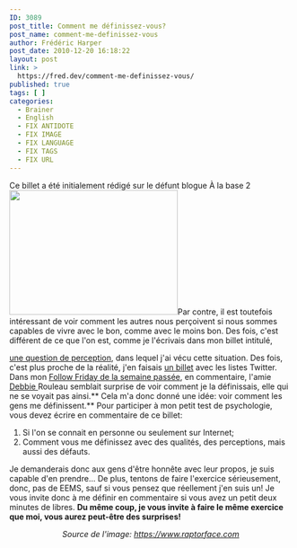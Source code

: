 ```yaml
---
ID: 3089
post_title: Comment me définissez-vous?
post_name: comment-me-definissez-vous
author: Frédéric Harper
post_date: 2010-12-20 16:18:22
layout: post
link: >
  https://fred.dev/comment-me-definissez-vous/
published: true
tags: [ ]
categories:
  - Brainer
  - English
  - FIX ANTIDOTE
  - FIX IMAGE
  - FIX LANGUAGE
  - FIX TAGS
  - FIX URL
---
```

<div id="deadblog">
  Ce billet a été initialement rédigé sur le défunt blogue À la base 2
</div><img title="3d-glasses" src="http://fred.dev/wp-content/uploads/2010/12/3d-glasses-300x222.jpg" alt="" width="300" height="222"/ Trop souvent on se voit au travers des regards des autres. C' est ce qui fait que certaines personnes essaient toujours de plaireà tout le monde, de s' habiller avec les derniè res tendances ou d'é couter la derniè re chansonà la mode... C' est un peu dommage je dois dire pour avoir dé jà passé par là. Bien sû r, mê me si j' appré cie que le monde m' aime bien ou me voie comme je suis, je ne cherche pas l' approbation des gens depuis quelques anné es et je vis trè s bien avecç a: je suis intè gre que tu m' aimes ou pas!< p/>Par contre, il est toutefois intéressant de voir comment les autres nous perçoivent si nous sommes capables de vivre avec le bon, comme avec le moins bon. Des fois, c'est différent de ce que l'on est, comme je l'écrivais dans mon billet intitulé, 

[une question de perception][1], dans lequel j'ai vécu cette situation. Des fois, c'est plus proche de la réalité, j'en faisais [un billet][2] avec les listes Twitter. Dans mon [Follow Friday de la semaine passée][3], en commentaire, l'amie [Debbie ][4]Rouleau semblait surprise de voir comment je la définissais, elle qui ne se voyait pas ainsi.** Cela m'a donc donné une idée: voir comment les gens me définissent.** Pour participer à mon petit test de psychologie, vous devez écrire en commentaire de ce billet:
1.  Si l'on se connait en personne ou seulement sur Internet;
2.  Comment vous me définissez avec des qualités, des perceptions, mais aussi des défauts.

Je demanderais donc aux gens d'être honnête avec leur propos, je suis capable d'en prendre... De plus, tentons de faire l'exercice sérieusement, donc, pas de EEMS, sauf si vous pensez que réellement j'en suis un! Je vous invite donc à me définir en commentaire si vous avez un petit deux minutes de libres. **Du même coup, je vous invite à faire le même exercice que moi, vous aurez peut-être des surprises!**

<p style="text-align:center">
  <em>Source de l'image: <a title="Site Web de l'image" href="https://www.raptorface.com">https://www.raptorface.com</a></em>
</p>

 [1]: https://fred.dev/une-question-de-perception/ "Une question de perception"
 [2]: https://fred.dev/les-listes-twitter-ou-comment-les-autres-me-voient/ "Les listes Twitter ou comment les autres me voient"
 [3]: https://fred.dev/follow-friday-debbie-rouleau/ "Follow Friday – Debbie Rouleau"
 [4]: http://sekhmetdesign.thegeekcartel.com/ "Site Web de Debbie Rouleau"